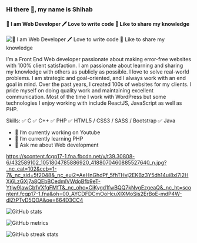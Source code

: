  ### Hi there 👋, my name is  Shihab
####  👑 I am Web Developer 🖊️ Love to write code 🎤 Like to share my knowledge 
![ 👑 I am Web Developer 🖊️ Love to write code 🎤 Like to share my knowledge ]( https://scontent.fcgp17-1.fna.fbcdn.net/v/t39.30808-6/441239536_1086578815742850_3647206252082878775_n.jpg?_nc_cat=107&ccb=1-7&_nc_sid=5f2048&_nc_eui2=AeGISvjJO1z4ogr5wosR9rnXM0za_MSsvlczTNr8xKy-V9THTKkHFqP5G38NMwcN5JTpSMDCGjvB79mlyWLTEiw0&_nc_ohc=vtbrAKZIGuYQ7kNvgEWHnNH&_nc_ht=scontent.fcgp17-1.fna&oh=00_AYAFWQbUBwD-NroFOQ-pvMrqbuCCiw4pmgYHI88lLBJW-Q&oe=664D3C4B)

 I’m a Front End Web developer passionate about making error-free websites with 100% client satisfaction. I am passionate about learning and sharing my knowledge with others as publicly as possible. I love to solve real-world problems. I am strategic and goal-oriented, and I always work with an end goal in mind. Over the past years, I created 100s of websites for my clients. I pride myself on doing quality work and maintaining excellent communication. Most of the time I work with WordPress but some technologies I enjoy working with include ReactJS, JavaScript as well as PHP.

Skills:  ✅ C ✅ C++ ✅ PHP ✅ HTML5 / CSS3 / SASS / Bootstrap ✅ Java   

- 🔭 I’m currently working on  Youtube 
- 🌱 I’m currently learning PHP 
- 💬 Ask me about Web development  


 https://scontent.fcgp17-1.fna.fbcdn.net/v/t39.30808-6/432589102_1051804785886920_4188070460885527640_n.jpg?_nc_cat=102&ccb=1-7&_nc_sid=5f2048&_nc_eui2=AeHnGhdPf_5fhTHvj2EKBz3Y5dh14ui8xl7l2HXi6LzGXj7a8QEbBCedmlVWdoBfb9eT-Ytjw9lawCb1VXfgFMfT&_nc_ohc=CiKygd1fwBQQ7kNvgEzgeaQ&_nc_ht=scontent.fcgp17-1.fna&oh=00_AYCDFDCmOoHcuXIXMoSis2ErBoE-mdP4W-dIZtPTvD5QOA&oe=664D3CC4

![GitHub stats](https://github-readme-stats.vercel.app/api?username=https://github.com/Shihabchy73&show_icons=true)  

![GitHub metrics](https://metrics.lecoq.io/https://github.com/Shihabchy73)  

![GitHub streak stats](https://streak-stats.demolab.com/?user=https://github.com/Shihabchy73)  



